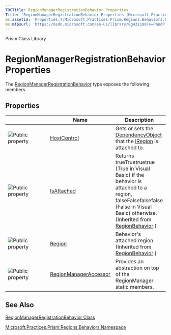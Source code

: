 ```yaml
---
TOCTitle: RegionManagerRegistrationBehavior Properties
Title: 'RegionManagerRegistrationBehavior Properties (Microsoft.Practices.Prism.Regions.Behaviors)'
ms:assetid: 'Properties.T:Microsoft.Practices.Prism.Regions.Behaviors.RegionManagerRegistrationBehavior'
ms:mtpsurl: 'https://msdn.microsoft.com/en-us/library/Gg431190(v=PandP.50)'
---
```


Prism Class Library

RegionManagerRegistrationBehavior Properties
============================================

The [RegionManagerRegistrationBehavior](https://msdn.microsoft.com/t:microsoft.practices.prism.regions.behaviors.regionmanagerregistrationbehavior) type exposes the following members.

Properties
----------

<span id="propertyTableToggle"></span>
<table>
<colgroup>
<col width="33%" />
<col width="33%" />
<col width="33%" />
</colgroup>
<thead>
<tr class="header">
<th> </th>
<th>Name</th>
<th>Description</th>
</tr>
</thead>
<tbody>
<tr class="odd">
<td><img src="https://msdn.microsoft.com/en-us/Gg431190.pubproperty(en-us,PandP.50).gif" title="Public property" /></td>
<td><a href="https://msdn.microsoft.com/p:microsoft.practices.prism.regions.behaviors.regionmanagerregistrationbehavior.hostcontrol">HostControl</a></td>
<td><div class="summary">
Gets or sets the <a href="http://msdn.microsoft.com/en-us/library/ms589309">DependencyObject</a> that the <a href="https://msdn.microsoft.com/t:microsoft.practices.prism.regions.iregion">IRegion</a> is attached to.
</div></td>
</tr>
<tr class="even">
<td><img src="https://msdn.microsoft.com/en-us/Gg431190.pubproperty(en-us,PandP.50).gif" title="Public property" /></td>
<td><a href="https://msdn.microsoft.com/p:microsoft.practices.prism.regions.regionbehavior.isattached">IsAttached</a></td>
<td><div class="summary">
Returns trueTruetruetrue (True in Visual Basic) if the behavior is attached to a region, falseFalsefalsefalse (False in Visual Basic) otherwise.
</div>
(Inherited from <a href="https://msdn.microsoft.com/t:microsoft.practices.prism.regions.regionbehavior">RegionBehavior</a>.)</td>
</tr>
<tr class="odd">
<td><img src="https://msdn.microsoft.com/en-us/Gg431190.pubproperty(en-us,PandP.50).gif" title="Public property" /></td>
<td><a href="https://msdn.microsoft.com/p:microsoft.practices.prism.regions.regionbehavior.region">Region</a></td>
<td><div class="summary">
Behavior's attached region.
</div>
(Inherited from <a href="https://msdn.microsoft.com/t:microsoft.practices.prism.regions.regionbehavior">RegionBehavior</a>.)</td>
</tr>
<tr class="even">
<td><img src="https://msdn.microsoft.com/en-us/Gg431190.pubproperty(en-us,PandP.50).gif" title="Public property" /></td>
<td><a href="https://msdn.microsoft.com/p:microsoft.practices.prism.regions.behaviors.regionmanagerregistrationbehavior.regionmanageraccessor">RegionManagerAccessor</a></td>
<td><div class="summary">
Provides an abstraction on top of the RegionManager static members.
</div></td>
</tr>
</tbody>
</table>

See Also
--------


[RegionManagerRegistrationBehavior Class](https://msdn.microsoft.com/t:microsoft.practices.prism.regions.behaviors.regionmanagerregistrationbehavior)

[Microsoft.Practices.Prism.Regions.Behaviors Namespace](https://msdn.microsoft.com/n:microsoft.practices.prism.regions.behaviors)
